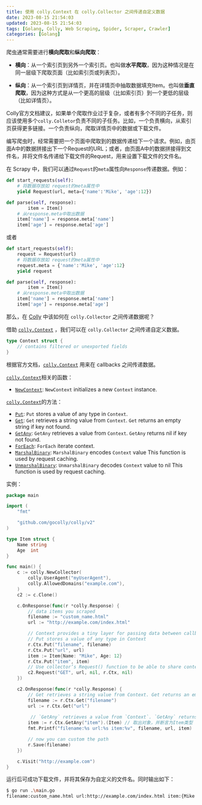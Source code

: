 ```yaml
---
title: 使用 colly.Context 在 colly.Collector 之间传递自定义数据
date: 2023-08-15 21:54:03
updated: 2023-08-15 21:54:03
tags: [Golang, Colly, Web Scraping, Spider, Scraper, Crawler]
categories: [Golang]
---
```



爬虫通常需要进行**横向爬取**和**纵向爬取**：

- **横向**：从一个索引页到另外一个索引页。也叫做**水平爬取**，因为这种情况是在同一层级下爬取页面（比如索引页或列表页）。

- **纵向**：从一个索引页到详情页，并在详情页中抽取数据填充Item。也叫做**垂直爬取**，因为这种方式是从一个更高的层级（比如索引页）到一个更低的层级（比如详情页）。

Colly官方文档建议，如果单个爬取作业过于复杂，或者有多个不同的子任务，则应该使用多个`colly.Colletor`负责不同的子任务。比如，一个负责横向，从索引页获得更多链接。一个负责纵向，爬取详情页中的数据或下载文件。

编写爬虫时，经常需要把一个页面中爬取到的数据传递给下一个请求。例如，由页面A中的数据拼接出下一个Request的URL；或者，由页面A中的数据拼接得到文件名，并将文件名传递给下载文件的Request，用来设置下载文件的文件名。

在 Scrapy 中，我们可以通过`Request`的`meta`属性向`Response`传递数据。例如：

```python
def start_requests(self):
    # 将数据存放如 request的meta属性中
  	yield Request(url, meta={'name':'Mike', 'age':12})

def parse(self, response):
		item = Item()
    # 从response.meta中取出数据
    item['name'] = response.meta['name']
    item['age'] = response.meta['age']
```

或者

```python
def start_requests(self):
  	request = Request(url)
    # 将数据存放如 request的meta属性中
    request.meta = {'name':'Mike', 'age':12}
    yield request

def parse(self, response):
		item = Item()
    # 从response.meta中取出数据
    item['name'] = response.meta['name']
    item['age'] = response.meta['age']
```

那么，在 [Colly](http://go-colly.org/) 中该如何在 `colly.Collector` 之间传递数据呢？



<!-- more -->



借助 [`colly.Context`](https://github.com/gocolly/colly/blob/v2.1.0/context.go#L22) ，我们可以在 `colly.Collector` 之间传递自定义数据。

```go
type Context struct {
	// contains filtered or unexported fields
}
```

根据官方文档，[`colly.Context`](https://github.com/gocolly/colly/blob/v2.1.0/context.go#L22) 用来在 callbacks 之间传递数据。

[`colly.Context`](https://github.com/gocolly/colly/blob/v2.1.0/context.go#L22)相关的函数：

- [`NewContext`](https://pkg.go.dev/github.com/gocolly/colly/v2#NewContext): `NewContext` initializes a new `Context` instance.

[`colly.Context`](https://github.com/gocolly/colly/blob/v2.1.0/context.go#L22)的方法：

-  [`Put`](https://pkg.go.dev/github.com/gocolly/colly/v2#Context.Put): `Put` stores a value of any type in `Context`.
- [`Get`](https://pkg.go.dev/github.com/gocolly/colly/v2#Context.Get): `Get` retrieves a string value from `Context`. `Get` returns an empty string if key not found.
- [`GetAny`](https://pkg.go.dev/github.com/gocolly/colly/v2#Context.GetAny): `GetAny` retrieves a value from `Context`. `GetAny` returns nil if key not found.
- [`ForEach`](https://pkg.go.dev/github.com/gocolly/colly/v2#Context.ForEach): `ForEach` iterate context.
- [`MarshalBinary`](https://pkg.go.dev/github.com/gocolly/colly/v2#Context.MarshalBinary): `MarshalBinary` encodes `Context` value This function is used by request caching.
- [`UnmarshalBinary`](https://pkg.go.dev/github.com/gocolly/colly/v2#Context.UnmarshalBinary): `UnmarshalBinary` decodes `Context` value to nil This function is used by request caching.

实例：

```go
package main

import (
	"fmt"

	"github.com/gocolly/colly/v2"
)

type Item struct {
	Name string
	Age  int
}

func main() {
	c := colly.NewCollector(
		colly.UserAgent("myUserAgent"),
		colly.AllowedDomains("example.com"),
	)
	c2 := c.Clone()

	c.OnResponse(func(r *colly.Response) {
		// data items you scraped
		filename := "custom_name.html"
		url := "http://example.com/index.html"

		// Context provides a tiny layer for passing data between callbacks
		// Put stores a value of any type in Context
		r.Ctx.Put("filename", filename)
		r.Ctx.Put("url", url)
		item := Item{Name: "Mike", Age: 12}
		r.Ctx.Put("item", item)
		// Use collector’s Request() function to be able to share context with other collectors.
		c2.Request("GET", url, nil, r.Ctx, nil)
	})

	c2.OnResponse(func(r *colly.Response) {
		// Get retrieves a string value from Context. Get returns an empty string if key not found
		filename := r.Ctx.Get("filename")
		url := r.Ctx.Get("url")
        
         // `GetAny` retrieves a value from `Context`. `GetAny` returns nil if key not found.
		item := r.Ctx.GetAny("item").(Item) // 取出对象，并断言为Item类型
		fmt.Printf("filename:%s url:%s item:%v", filename, url, item)

		// now you can custom the path
		r.Save(filename)
	})

	c.Visit("http://example.com")
}
```

运行后可成功下载文件，并将其保存为自定义的文件名。同时输出如下：
```bash
$ go run .\main.go
filename:custom_name.html url:http://example.com/index.html item:{Mike 12}
```